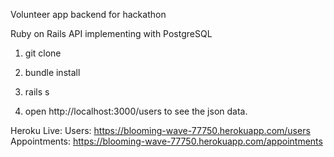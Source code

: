 Volunteer app backend for hackathon

Ruby on Rails API implementing with PostgreSQL

1. git clone 

2. bundle install

3. rails s

4. open http://localhost:3000/users to see the json data. 



Heroku Live: 
Users: https://blooming-wave-77750.herokuapp.com/users
Appointments: https://blooming-wave-77750.herokuapp.com/appointments
